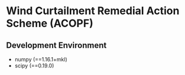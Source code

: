 # Wind Curtailment Remedial Action Scheme (ACOPF)

## Development Environment

* numpy (==1.16.1+mkl)
* scipy (==0.19.0)
